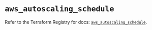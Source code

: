 # `aws_autoscaling_schedule`

Refer to the Terraform Registry for docs: [`aws_autoscaling_schedule`](https://registry.terraform.io/providers/hashicorp/aws/5.34.0/docs/resources/autoscaling_schedule).
